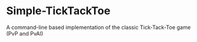 # Simple-TickTackToe
A command-line based implementation of the classic Tick-Tack-Toe game (PvP and PvAI)
